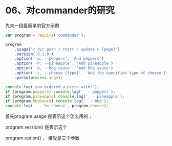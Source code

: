 # 06、对commander的研究              


先来一段最简单的官方示例               
```javascript
var program = require('commander');

program
    .usage('< dir path / start / update > [page]')
    .version('0.1.0')
    .option('-p, --peppers', 'Add peppers')
    .option('-P, --pineapple', 'Add pineapple')
    .option('-b, --bbq-sauce', 'Add bbq sauce')
    .option('-c, --cheese [type]', 'Add the specified type of cheese [marble]', 'marble')
    .parse(process.argv);

console.log('you ordered a pizza with:');
if (program.peppers) console.log('  - peppers');
if (program.pineapple) console.log('  - pineapple');
if (program.bbqSauce) console.log('  - bbq');
console.log('  - %s cheese', program.cheese);
```
首先program.usage 是表示这个怎么用的；             

program.version() 是表示这个

program.option() ， 接受是三个参数
